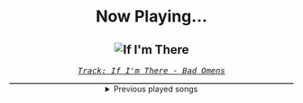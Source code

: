 <div align="center"> 
<h1>Now Playing...</h1>

![If I'm There](https://i.scdn.co/image/ab67616d00001e02dc5398e2eb5060603d86b50d)
--
_<samp><a href="https://open.spotify.com/track/544hqGcWclPEX5jZLSXjgX">Track: If I'm There - Bad Omens</a></samp>_

<div style="border: 1px #4B5054 solid"></div>
<details>
  <summary>
    Previous played songs
  </summary>
  <table>
    <thead>
      <tr>
        <th>
          Artist
        </th>
        <th>
          Song
        </th>
        <th>
          Link
        </th>
      </tr>
    </thead>
    <tbody>
      <tr><td>Bad Omens</td><td>If I'm There</td><td><a href="https://open.spotify.com/track/544hqGcWclPEX5jZLSXjgX">https://open.spotify.com/track/544hqGcWclPEX5jZLSXjgX</a></td></tr><tr><td>ALESTI</td><td>Intoxicated</td><td><a href="https://open.spotify.com/track/6KHeDBooGJzetzvqvttq24">https://open.spotify.com/track/6KHeDBooGJzetzvqvttq24</a></td></tr><tr><td>FLOYA</td><td>Weaver</td><td><a href="https://open.spotify.com/track/14ptTi2Dn26egW2HCKfefW">https://open.spotify.com/track/14ptTi2Dn26egW2HCKfefW</a></td></tr><tr><td>Dayseeker</td><td>Crash And Burn</td><td><a href="https://open.spotify.com/track/5ov2jEVED7JAclMiUvQiFO">https://open.spotify.com/track/5ov2jEVED7JAclMiUvQiFO</a></td></tr><tr><td>Wind Walkers</td><td>Dead Talk</td><td><a href="https://open.spotify.com/track/2LHEmAUf9ybEC7x3670sXh">https://open.spotify.com/track/2LHEmAUf9ybEC7x3670sXh</a></td></tr><tr><td>Our Promise</td><td>Renegades</td><td><a href="https://open.spotify.com/track/0tm8cNgXGRRwPur5q8qdUg">https://open.spotify.com/track/0tm8cNgXGRRwPur5q8qdUg</a></td></tr><tr><td>Resolve</td><td>Sing Me to Sleep</td><td><a href="https://open.spotify.com/track/0BAPYJZagAxfOLn7mARCIz">https://open.spotify.com/track/0BAPYJZagAxfOLn7mARCIz</a></td></tr><tr><td>ALESTI</td><td>Flawed Design</td><td><a href="https://open.spotify.com/track/5qUWzZJsBIdVtDdWwcZFPp">https://open.spotify.com/track/5qUWzZJsBIdVtDdWwcZFPp</a></td></tr><tr><td>Nerv</td><td>Low</td><td><a href="https://open.spotify.com/track/3zhC8YWWtSNkFFzO43EniB">https://open.spotify.com/track/3zhC8YWWtSNkFFzO43EniB</a></td></tr><tr><td>Of Virtue</td><td>Sober</td><td><a href="https://open.spotify.com/track/04EwbAa5CxdjaEEcrhRRRs">https://open.spotify.com/track/04EwbAa5CxdjaEEcrhRRRs</a></td></tr><tr><td>SLAVES</td><td>Let This Haunt You</td><td><a href="https://open.spotify.com/track/4VVvShZBwoCWhx0p9Bcq11">https://open.spotify.com/track/4VVvShZBwoCWhx0p9Bcq11</a></td></tr><tr><td>Dayseeker</td><td>Gates Of Ivory</td><td><a href="https://open.spotify.com/track/4X0xElruXRm0pFFsszsGNT">https://open.spotify.com/track/4X0xElruXRm0pFFsszsGNT</a></td></tr><tr><td>Dayseeker</td><td>Dreamstate</td><td><a href="https://open.spotify.com/track/1BKShyqTh9TDWc3dFHYXkF">https://open.spotify.com/track/1BKShyqTh9TDWc3dFHYXkF</a></td></tr><tr><td>Dayseeker</td><td>Homesick</td><td><a href="https://open.spotify.com/track/0DejtyvzvoJFAlTRWrSThv">https://open.spotify.com/track/0DejtyvzvoJFAlTRWrSThv</a></td></tr><tr><td>Dayseeker</td><td>Dark Sun</td><td><a href="https://open.spotify.com/track/7hcSqcV1M2aP8Nxvlzlos3">https://open.spotify.com/track/7hcSqcV1M2aP8Nxvlzlos3</a></td></tr><tr><td>SLAVES</td><td>Patience Is the Virtue</td><td><a href="https://open.spotify.com/track/2VPEPw0gaEr82wxS0gbqaw">https://open.spotify.com/track/2VPEPw0gaEr82wxS0gbqaw</a></td></tr><tr><td>SLAVES</td><td>Deadly Conversations</td><td><a href="https://open.spotify.com/track/1loJNb3Lluyld2XssYpIHr">https://open.spotify.com/track/1loJNb3Lluyld2XssYpIHr</a></td></tr><tr><td>Versus Me</td><td>Control</td><td><a href="https://open.spotify.com/track/6MtKHY2d0SwOLObYIrY12O">https://open.spotify.com/track/6MtKHY2d0SwOLObYIrY12O</a></td></tr><tr><td>Dayseeker</td><td>Afterglow (Hazel's Song)</td><td><a href="https://open.spotify.com/track/4UlW7pXD6rSG9ZPv7piYWK">https://open.spotify.com/track/4UlW7pXD6rSG9ZPv7piYWK</a></td></tr><tr><td>I See Stars</td><td>Anomaly</td><td><a href="https://open.spotify.com/track/1nLWr0rKTLTZNEcgU5WEdD">https://open.spotify.com/track/1nLWr0rKTLTZNEcgU5WEdD</a></td></tr>
    </tbody>
  </table>
</details>

</div>
